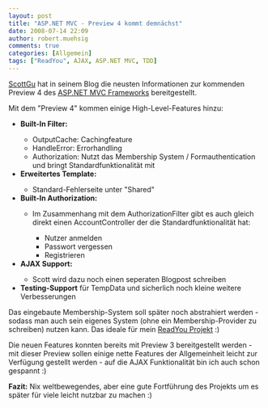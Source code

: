 ```yaml
---
layout: post
title: "ASP.NET MVC - Preview 4 kommt demnächst"
date: 2008-07-14 22:09
author: robert.muehsig
comments: true
categories: [Allgemein]
tags: ["ReadYou", AJAX, ASP.NET MVC, TDD]
---
```

<p><a href="http://weblogs.asp.net/scottgu/archive/2008/07/14/asp-net-mvc-preview-4-release-part-1.aspx">ScottGu</a> hat in seinem Blog die neusten Informationen zur kommenden Preview 4 des <a href="http://www.asp.net/mvc/default.aspx?wwwaspnetrdirset=1">ASP.NET MVC Frameworks</a> bereitgestellt.</p> <p>Mit dem "Preview 4" kommen einige High-Level-Features hinzu:</p> <ul> <li><strong>Built-In Filter:</strong></li> <ul> <li>OutputCache: Cachingfeature</li> <li>HandleError: Errorhandling</li> <li>Authorization: Nutzt das Membership System / Formauthentication und bringt Standardfunktionalität mit</li></ul> <li><strong>Erweitertes Template:</strong></li> <ul> <li>Standard-Fehlerseite unter "Shared"</li></ul> <li><strong>Built-In Authorization:</strong></li> <ul> <li>Im Zusammenhang mit dem AuthorizationFilter gibt es auch gleich direkt einen AccountController der die Standardfunktionalität hat:</li> <ul> <li>Nutzer anmelden</li> <li>Passwort vergessen</li> <li>Registrieren</li></ul></ul> <li><strong>AJAX Support:</strong></li> <ul> <li>Scott wird dazu noch einen seperaten Blogpost schreiben</li></ul> <li><strong>Testing-Support</strong> für TempData und sicherlich noch kleine weitere Verbesserungen</li></ul> <p>Das eingebaute Membership-System soll später noch abstrahiert werden - sodass man auch sein eigenes System (ohne ein Membership-Provider zu schreiben) nutzen kann. Das ideale für mein <a href="http://code-inside.de/blog/category/howtocode/">ReadYou Projekt</a> :)</p> <p>Die neuen Features konnten bereits mit Preview 3 bereitgestellt werden - mit dieser Preview sollen einige nette Features der Allgemeinheit leicht zur Verfügung gestellt werden - auf die AJAX Funktionalität bin ich auch schon gespannt :)</p> <p><strong>Fazit:</strong> Nix weltbewegendes, aber eine gute Fortführung des Projekts um es später für viele leicht nutzbar zu machen :)</p>
